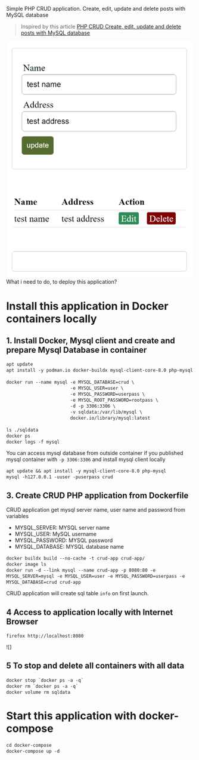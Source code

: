 Simple PHP CRUD application. Create, edit, update and delete posts with MySQL database

> Inspired by this article 
> [PHP CRUD Create, edit, update and delete posts with MySQL database](https://codewithawa.com/posts/php-crud-create,-edit,-update-and-delete-posts-with-mysql-database)

![screenshot](img/crud-app.png)
What i need to do, to deploy this application?

# Install this application in Docker containers locally

## 1. Install Docker, Mysql client and create and prepare Mysql Database in container

```console
apt update
apt install -y podman.io docker-buildx mysql-client-core-8.0 php-mysql

docker run --name mysql -e MYSQL_DATABASE=crud \
                        -e MYSQL_USER=user \
                        -e MYSQL_PASSWORD=userpass \
                        -e MYSQL_ROOT_PASSWORD=rootpass \
                        -d -p 3306:3306 \
                        -v sqldata:/var/lib/mysql \
                        docker.io/library/mysql:latest

ls ./sqldata
docker ps 
docker logs -f mysql
```

You can access mysql database from outside container if you published mysql container with `-p 3306:3306` and install mysql client locally

```console
apt update && apt install -y mysql-client-core-8.0 php-mysql
mysql -h127.0.0.1 -uuser -puserpass crud

```

## 3. Create CRUD PHP application from Dockerfile

CRUD application get mysql server name, user name and password from variables

- MYSQL_SERVER: MYSQL server name
- MYSQL_USER: MySQL username
- MYSQL_PASSWORD: MYSQL password
- MYSQL_DATABASE: MYSQL database name

```console 
docker buildx build --no-cache -t crud-app crud-app/
docker image ls
docker run -d --link mysql --name crud-app -p 8080:80 -e MYSQL_SERVER=mysql -e MYSQL_USER=user -e MYSQL_PASSWORD=userpass -e MYSQL_DATABASE=crud crud-app
```

CRUD application will create sql table `info` on first launch.

## 4 Access to application locally with Internet Browser

```
firefox http://localhost:8080
```
![]


## 5 To stop and delete all containers with all data 

```console
docker stop `docker ps -a -q`
docker rm `docker ps -a -q`
docker volume rm sqldata
```

# Start this application with docker-compose

```console
cd docker-compose
docker-compose up -d
```
